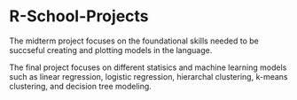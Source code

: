 # R-School-Projects

The midterm project focuses on the foundational skills needed to be succseful creating and plotting models in the language. 

The final project focuses on different statisics and machine learning models such as linear regression, logistic regression, hierarchal clustering, k-means clustering, and decision tree modeling.
